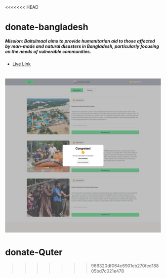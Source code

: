 <<<<<<< HEAD
# donate-bangladesh




##### Mission: Baitulmaal aims to provide humanitarian aid to those affected by man-made and natural disasters in Bangladesh, particularly focusing on the needs of vulnerable communities.




- [Live Link](https://saidee-hasan.github.io/donate-quter/) 


![donate-bangladesh](./assets/fullpagesnap-screenshot-tool__quter-donation%20(2).png)
=======
# donate-Quter

>>>>>>> 966320df064c6901eb270fed18805bd7c021e478
